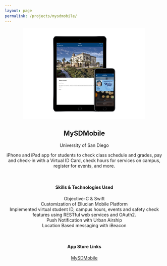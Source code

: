 ```yaml
---
layout: page
permalink: /projects/mysdmobile/
---
```

<center>
    <img src="/projects/img/mysdmobile.png" alt="MySDMobile"/>
	<h2>MySDMobile</h2>
	<p>University of San Diego</p>
	<p>iPhone and iPad app for students to check class schedule and grades, pay and check-in with a Virtual ID Card, check hours for services on campus, register for events, and more.</p>
</center>

<br/>

<center><h4>Skills & Technologies Used</h4></center>
<center>
    <p>Objective-C & Swift<br/>
	Customization of Ellucian Mobile Platform<br/>
	Implemented virtual student ID, campus hours, events and safety check features using RESTful web services and OAuth2.<br/>
    Push Notification with Urban Airship<br/>
	Location Based messaging with iBeacon</p>
</center>

<br/>

<center><h4>App Store Links</h4></center>
<center>
	<p><a href="https://itunes.apple.com/us/app/mysdmobile/id327884944?mt=8" target="_blank">MySDMobile</a></p>
</center>
